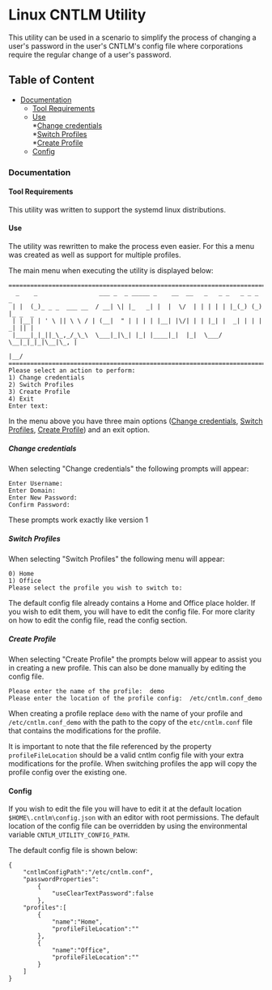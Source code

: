 # Linux CNTLM Utility

This utility can be used in a scenario to simplify the process of changing a user's password in the user's CNTLM's config file where corporations require the regular change of a user's password.


## Table of Content
* [Documentation](#documentation)
  * [Tool Requirements](#requirements)
  * [Use](#use)  
    *[Change credentials](#change-credentials)  
    *[Switch Profiles](#switch-profiles)  
    *[Create Profile](#create-profile)  
  * [Config](#config)  
### <a name="documentaion">Documentation
#### <a name="requirements"></a>Tool Requirements
This utility was written to support the systemd linux distributions.

#### <a name="use"></a>Use
The utility was rewritten to make the process even easier. For this a menu was created as well as support for multiple profiles.

The main menu when executing the utility is displayed below:

```
===============================================================================
  _    _                 ___ _  _ _____ _    __  __   _   _ _   _ _ _ _        
 | |  (_)_ _ _  ___ __  / __| \| |_   _| |  |  \/  | | | | | |_(_) (_) |_ _  _ 
 | |__| | ' \ || \ \ / | (__|  " | | | | |__| |\/| | | |_| |  _| | | |  _| || |
 |____|_|_||_\_,_/_\_\  \___|_|\_| |_| |____|_|  |_|  \___/ \__|_|_|_|\__|\_, |
                                                                          |__/ 
===============================================================================
Please select an action to perform:
1) Change credentials
2) Switch Profiles
3) Create Profile
4) Exit
Enter text: 
```

In the menu above you have three main options ([Change credentials](#change-credentials), [Switch Profiles](#switch-profiles), [Create Profile](#create-profile)) and an exit option.

##### <a name="change-credentials"></a>Change credentials
When selecting "Change credentials" the following prompts will appear:

```
Enter Username: 
Enter Domain: 
Enter New Password: 
Confirm Password:
```

These prompts work exactly like version 1
##### <a name="switch-profiles"></a>Switch Profiles
When selecting "Switch Profiles" the following menu will appear:
```
0) Home
1) Office
Please select the profile you wish to switch to:
```

The default config file already contains a Home and Office place holder. If you wish to edit them, you will have to edit the config file. For more clarity on how to edit the config file, read the config section.
##### <a name="create-profile"></a>Create Profile
When selecting "Create Profile" the prompts below will appear to assist you in creating a new profile. This can also be done manually by editing the config file.

```
Please enter the name of the profile:  demo
Please enter the location of the profile config:  /etc/cntlm.conf_demo
```

When creating a profile replace ```demo``` with the name of your profile and ```/etc/cntlm.conf_demo``` with the path to the copy of the ```etc/cntlm.conf``` file that contains the modifications for the profile.

It is important to note that the file referenced by the property ```profileFileLocation``` should be a valid cntlm config file with your extra modifications for the profile. When switching profiles the app will copy the profile config over the existing one.

#### <a name="config"></a>Config
If you wish to edit the file you will have to edit it at the default location ``` $HOME\.cntlm\config.json ``` with an editor with root permissions. The default location of the config file can be overridden by using the environmental variable ```CNTLM_UTILITY_CONFIG_PATH```.

The default config file is shown below:
```
{
    "cntlmConfigPath":"/etc/cntlm.conf",
    "passwordProperties":
        {
            "useClearTextPassword":false
        },
    "profiles":[
        {
            "name":"Home",
            "profileFileLocation":""
        },
        {
            "name":"Office",
            "profileFileLocation":""
        }
    ]
}
```

